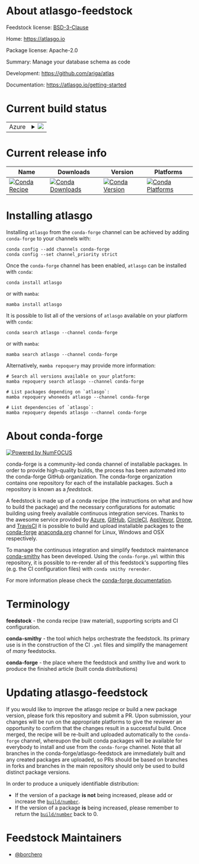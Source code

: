 About atlasgo-feedstock
=======================

Feedstock license: [BSD-3-Clause](https://github.com/conda-forge/atlasgo-feedstock/blob/main/LICENSE.txt)

Home: https://atlasgo.io

Package license: Apache-2.0

Summary: Manage your database schema as code

Development: https://github.com/ariga/atlas

Documentation: https://atlasgo.io/getting-started

Current build status
====================


<table>
    
  <tr>
    <td>Azure</td>
    <td>
      <details>
        <summary>
          <a href="https://dev.azure.com/conda-forge/feedstock-builds/_build/latest?definitionId=22204&branchName=main">
            <img src="https://dev.azure.com/conda-forge/feedstock-builds/_apis/build/status/atlasgo-feedstock?branchName=main">
          </a>
        </summary>
        <table>
          <thead><tr><th>Variant</th><th>Status</th></tr></thead>
          <tbody><tr>
              <td>linux_64</td>
              <td>
                <a href="https://dev.azure.com/conda-forge/feedstock-builds/_build/latest?definitionId=22204&branchName=main">
                  <img src="https://dev.azure.com/conda-forge/feedstock-builds/_apis/build/status/atlasgo-feedstock?branchName=main&jobName=linux&configuration=linux%20linux_64_" alt="variant">
                </a>
              </td>
            </tr><tr>
              <td>linux_aarch64</td>
              <td>
                <a href="https://dev.azure.com/conda-forge/feedstock-builds/_build/latest?definitionId=22204&branchName=main">
                  <img src="https://dev.azure.com/conda-forge/feedstock-builds/_apis/build/status/atlasgo-feedstock?branchName=main&jobName=linux&configuration=linux%20linux_aarch64_" alt="variant">
                </a>
              </td>
            </tr><tr>
              <td>osx_64</td>
              <td>
                <a href="https://dev.azure.com/conda-forge/feedstock-builds/_build/latest?definitionId=22204&branchName=main">
                  <img src="https://dev.azure.com/conda-forge/feedstock-builds/_apis/build/status/atlasgo-feedstock?branchName=main&jobName=osx&configuration=osx%20osx_64_" alt="variant">
                </a>
              </td>
            </tr><tr>
              <td>osx_arm64</td>
              <td>
                <a href="https://dev.azure.com/conda-forge/feedstock-builds/_build/latest?definitionId=22204&branchName=main">
                  <img src="https://dev.azure.com/conda-forge/feedstock-builds/_apis/build/status/atlasgo-feedstock?branchName=main&jobName=osx&configuration=osx%20osx_arm64_" alt="variant">
                </a>
              </td>
            </tr>
          </tbody>
        </table>
      </details>
    </td>
  </tr>
</table>

Current release info
====================

| Name | Downloads | Version | Platforms |
| --- | --- | --- | --- |
| [![Conda Recipe](https://img.shields.io/badge/recipe-atlasgo-green.svg)](https://anaconda.org/conda-forge/atlasgo) | [![Conda Downloads](https://img.shields.io/conda/dn/conda-forge/atlasgo.svg)](https://anaconda.org/conda-forge/atlasgo) | [![Conda Version](https://img.shields.io/conda/vn/conda-forge/atlasgo.svg)](https://anaconda.org/conda-forge/atlasgo) | [![Conda Platforms](https://img.shields.io/conda/pn/conda-forge/atlasgo.svg)](https://anaconda.org/conda-forge/atlasgo) |

Installing atlasgo
==================

Installing `atlasgo` from the `conda-forge` channel can be achieved by adding `conda-forge` to your channels with:

```
conda config --add channels conda-forge
conda config --set channel_priority strict
```

Once the `conda-forge` channel has been enabled, `atlasgo` can be installed with `conda`:

```
conda install atlasgo
```

or with `mamba`:

```
mamba install atlasgo
```

It is possible to list all of the versions of `atlasgo` available on your platform with `conda`:

```
conda search atlasgo --channel conda-forge
```

or with `mamba`:

```
mamba search atlasgo --channel conda-forge
```

Alternatively, `mamba repoquery` may provide more information:

```
# Search all versions available on your platform:
mamba repoquery search atlasgo --channel conda-forge

# List packages depending on `atlasgo`:
mamba repoquery whoneeds atlasgo --channel conda-forge

# List dependencies of `atlasgo`:
mamba repoquery depends atlasgo --channel conda-forge
```


About conda-forge
=================

[![Powered by
NumFOCUS](https://img.shields.io/badge/powered%20by-NumFOCUS-orange.svg?style=flat&colorA=E1523D&colorB=007D8A)](https://numfocus.org)

conda-forge is a community-led conda channel of installable packages.
In order to provide high-quality builds, the process has been automated into the
conda-forge GitHub organization. The conda-forge organization contains one repository
for each of the installable packages. Such a repository is known as a *feedstock*.

A feedstock is made up of a conda recipe (the instructions on what and how to build
the package) and the necessary configurations for automatic building using freely
available continuous integration services. Thanks to the awesome service provided by
[Azure](https://azure.microsoft.com/en-us/services/devops/), [GitHub](https://github.com/),
[CircleCI](https://circleci.com/), [AppVeyor](https://www.appveyor.com/),
[Drone](https://cloud.drone.io/welcome), and [TravisCI](https://travis-ci.com/)
it is possible to build and upload installable packages to the
[conda-forge](https://anaconda.org/conda-forge) [anaconda.org](https://anaconda.org/)
channel for Linux, Windows and OSX respectively.

To manage the continuous integration and simplify feedstock maintenance
[conda-smithy](https://github.com/conda-forge/conda-smithy) has been developed.
Using the ``conda-forge.yml`` within this repository, it is possible to re-render all of
this feedstock's supporting files (e.g. the CI configuration files) with ``conda smithy rerender``.

For more information please check the [conda-forge documentation](https://conda-forge.org/docs/).

Terminology
===========

**feedstock** - the conda recipe (raw material), supporting scripts and CI configuration.

**conda-smithy** - the tool which helps orchestrate the feedstock.
                   Its primary use is in the construction of the CI ``.yml`` files
                   and simplify the management of *many* feedstocks.

**conda-forge** - the place where the feedstock and smithy live and work to
                  produce the finished article (built conda distributions)


Updating atlasgo-feedstock
==========================

If you would like to improve the atlasgo recipe or build a new
package version, please fork this repository and submit a PR. Upon submission,
your changes will be run on the appropriate platforms to give the reviewer an
opportunity to confirm that the changes result in a successful build. Once
merged, the recipe will be re-built and uploaded automatically to the
`conda-forge` channel, whereupon the built conda packages will be available for
everybody to install and use from the `conda-forge` channel.
Note that all branches in the conda-forge/atlasgo-feedstock are
immediately built and any created packages are uploaded, so PRs should be based
on branches in forks and branches in the main repository should only be used to
build distinct package versions.

In order to produce a uniquely identifiable distribution:
 * If the version of a package **is not** being increased, please add or increase
   the [``build/number``](https://docs.conda.io/projects/conda-build/en/latest/resources/define-metadata.html#build-number-and-string).
 * If the version of a package **is** being increased, please remember to return
   the [``build/number``](https://docs.conda.io/projects/conda-build/en/latest/resources/define-metadata.html#build-number-and-string)
   back to 0.

Feedstock Maintainers
=====================

* [@borchero](https://github.com/borchero/)

